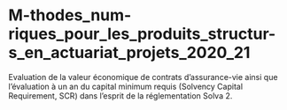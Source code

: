# M-thodes_num-riques_pour_les_produits_structur-s_en_actuariat_projets_2020_21
Evaluation de la valeur économique de contrats d’assurance-vie ainsi que l’évaluation à un an du capital minimum requis (Solvency Capital Requirement, SCR) dans l’esprit de la réglementation Solva 2.
